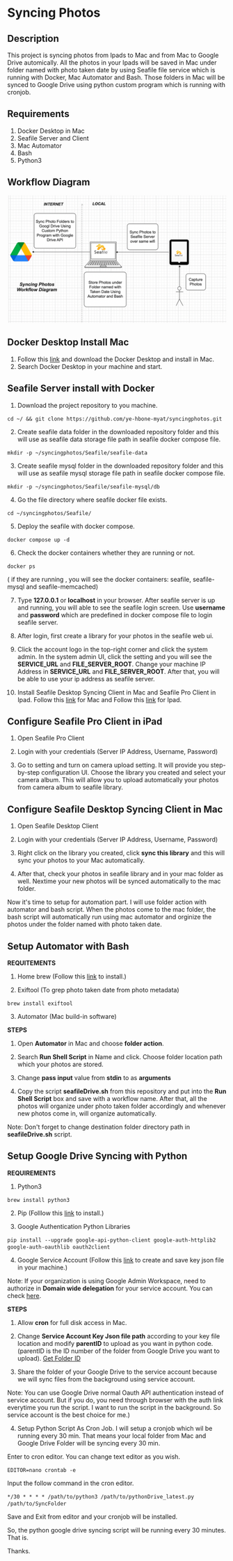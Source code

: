 # Syncing Photos

Description
-----------
This project is syncing photos from Ipads to Mac and from Mac to Google Drive automically. All the photos in your Ipads will be saved in Mac under folder named with photo taken date by using Seafile file service which is running with Docker, Mac Automator and Bash. Those folders in Mac will be synced to Google Drive using python custom program which is running with cronjob.

Requirements
-----------
1. Docker Desktop in Mac
2. Seafile Server and Client
3. Mac Automator
4. Bash
5. Python3

Workflow Diagram
----------------
![alter text](https://github.com/ye-hbone-myat/syncingphotos/blob/cbee168cb7f8f264dc28cc93d23e449bc7dfbb0b/Images/Screen%20Shot%202021-11-28%20at%203.05.23%20AM.png)

Docker Desktop Install Mac
--------------------------
1. Follow this [link](https://hub.docker.com/editions/community/docker-ce-desktop-mac) and download the Docker Desktop and install in Mac.
2. Search Docker Desktop in your machine and start.

Seafile Server install with Docker
---------------------------
1. Download the project repository to you machine.
```console
cd ~/ && git clone https://github.com/ye-hbone-myat/syncingphotos.git
```

2. Create seafile data folder in the downloaded repository folder and this will use as seafile data storage file path in seafile docker compose file.
```console 
mkdir -p ~/syncingphotos/Seafile/seafile-data
```

3. Create seafile mysql folder in the downloaded repository folder and this will use as seafile mysql storage file path in seafile docker compose file.
```console 
mkdir -p ~/syncingphotos/Seafile/seafile-mysql/db
```
4. Go the file directory where seafile docker file exists.
```console
cd ~/syncingphotos/Seafile/
```

5. Deploy the seafile with docker compose.
```console 
docker compose up -d
```

6. Check the docker containers whether they are running or not.
```console 
docker ps
```
( if they are running , you will see the docker containers: seafile, seafile-mysql and seafile-memcached)

7. Type **127.0.0.1** or **localhost** in your browser. After seafile server is up and running, you will able to see the seafile login screen. Use **username** and **password** which are predefined in docker compose file to login seafile server.

8. After login, first create a library for your photos in the seafile web ui.

9. Click the account logo in the top-right corner and click the system admin. In the system admin UI, click the setting and you will see the **SERVICE_URL** and **FILE_SERVER_ROOT**. Change your machine IP Address in **SERVICE_URL** and **FILE_SERVER_ROOT**. After that, you will be able to use your ip address as seafile server.

10. Install Seafile Desktop Syncing Client in Mac and Seafile Pro Client in Ipad. Follow this [link](https://www.seafile.com/en/download/) for Mac and Follow this [link](https://apps.apple.com/us/app/seafile-pro/id639202512) for Ipad.


Configure Seafile Pro Client in iPad
------------------------------------
1. Open Seafile Pro Client

2. Login with your credentials (Server IP Address, Username, Password)

3. Go to setting and turn on camera upload setting. It will provide you step-by-step configuration UI. Choose the library you created and select your camera album. This will allow you to upload automatically your photos from camera album to seafile library.


Configure Seafile Desktop Syncing Client in Mac
-----------------------------------------------
1. Open Seafile Desktop Client

2. Login with your credentials (Server IP Address, Username, Password)

3. Right click on the library you created, click **sync this library** and this will sync your photos to your Mac automatically.

4. After that, check your photos in seafile library and in your mac folder as well. Nextime your new photos will be synced automatically to the mac folder.


Now it's time to setup for automation part. I will use folder action with automator and bash script. When the photos come to the mac folder, the bash script will automatically run using mac automator and orginize the photos under the folder named with photo taken date.

Setup Automator with Bash
-------------------------

**REQUITEMENTS**

1. Home brew (Follow this [link](https://brew.sh) to install.)

2. Exiftool (To grep photo taken date from photo metadata)
```console 
brew install exiftool
```

3. Automator (Mac build-in software)

**STEPS**

1. Open **Automator** in Mac and choose **folder action**.

2. Search **Run Shell Script** in Name and click. Choose folder location path which your photos are stored.

3. Change **pass input** value from **stdin** to as **arguments**

4. Copy the script **seafileDrive.sh** from this repository and put into the **Run Shell Script** box and save with a workflow name. After that, all the photos will organize under photo taken folder accordingly and whenever new photos come in, will organize automatically.

Note: Don't forget to change destination folder directory path in **seafileDrive.sh** script.

Setup Google Drive Syncing with Python
--------------------------------------

**REQUIREMENTS**

1. Python3
```console 
brew install python3
```
2. Pip (Folllow this [link](https://phoenixnap.com/kb/install-pip-mac) to install.)

3. Google Authentication Python Libraries   
```console 
pip install --upgrade google-api-python-client google-auth-httplib2 google-auth-oauthlib oauth2client
```
4. Google Service Account (Follow this [link](https://developers.google.com/identity/protocols/oauth2/service-account) to create and save key json file in your machine.)

Note: If your organization is using Google Admin Workspace, need to authorize in **Domain wide delegation** for your service account. You can check [here](https://developers.google.com/identity/protocols/oauth2/service-account).


**STEPS**

1. Allow **cron** for full disk access in Mac.

2. Change **Service Account Key Json file path** according to your key file location and modify **parentID** to upload as you want in python code. (parentID is the ID number of the folder from Google Drive you want to upload). [Get Folder ID](https://ploi.io/documentation/database/where-do-i-get-google-drive-folder-id)

3. Share the folder of your Google Drive to the service account because we will sync files from the background using service account.

Note: You can use Google Drive normal Oauth API authentication instead of service account. But if you do, you need through browser with the auth link everytime you run the script. I want to run the script in the background. So service account is the best choice for me.) 

4. Setup Python Script As Cron Job. I will setup a cronjob which wil be running every 30 min. That means your local folder from Mac and Google Drive Folder will be syncing every 30 min.

  Enter to cron editor. You can change text editor as you wish.
  ```console
  EDITOR=nano crontab -e
  ```
  Input the follow command in the cron editor.
  ```console
  */30 * * * * /path/to/python3 /path/to/pythonDrive_latest.py /path/to/SyncFolder
  ```
  Save and Exit from editor and your cronjob will be installed.

So, the python google drive syncing script will be running every 30 minutes. That is. 



Thanks.

